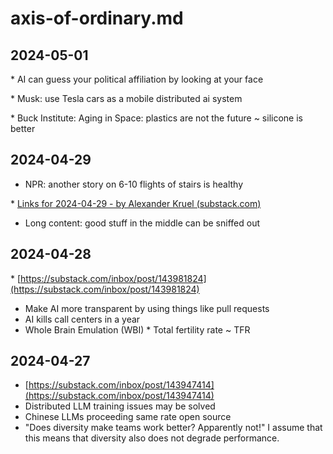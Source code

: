 # axis-of-ordinary.md

  

## 2024-05-01

\* AI can guess your political affiliation by looking at your face

\* Musk: use Tesla cars as a mobile distributed ai system

\* Buck Institute: Aging in Space: plastics are not the future ~ silicone is better  

  

## 2024-04-29

* NPR: another story on 6-10 flights of stairs is healthy

\* [Links for 2024-04-29 - by Alexander Kruel (substack.com)](https://substack.com/inbox/post/144047089)

* Long content: good stuff in the middle can be sniffed out

## 2024-04-28

\* [https://substack.com/inbox/post/143981824](https://substack.com/inbox/post/143981824)

* Make AI more transparent by using things like pull requests
* AI kills call centers in a year
* Whole Brain Emulation (WBI) \* Total fertility rate ~ TFR

## 2024-04-27

* [https://substack.com/inbox/post/143947414](https://substack.com/inbox/post/143947414)
* Distributed LLM training issues may be solved
* Chinese LLMs proceeding same rate open source
* "Does diversity make teams work better? Apparently not!" I assume that this means that diversity also does not degrade performance.